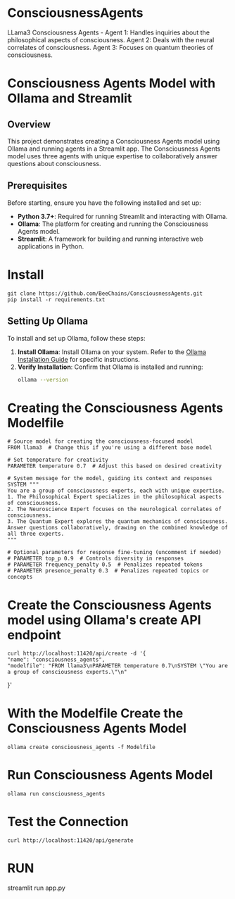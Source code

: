 # ConsciousnessAgents
LLama3 Consciousness Agents - Agent 1: Handles inquiries about the philosophical aspects of consciousness. Agent 2: Deals with the neural correlates of consciousness. Agent 3: Focuses on quantum theories of consciousness.

# Consciousness Agents Model with Ollama and Streamlit

## Overview
This project demonstrates creating a Consciousness Agents model using Ollama and running agents in a Streamlit app. The Consciousness Agents model uses three agents with unique expertise to collaboratively answer questions about consciousness.

## Prerequisites
Before starting, ensure you have the following installed and set up:

- **Python 3.7+**: Required for running Streamlit and interacting with Ollama.
- **Ollama**: The platform for creating and running the Consciousness Agents model.
- **Streamlit**: A framework for building and running interactive web applications in Python.

# Install 
    git clone https://github.com/BeeChains/ConsciousnessAgents.git
    pip install -r requirements.txt
    
## Setting Up Ollama
To install and set up Ollama, follow these steps:

1. **Install Ollama**: Install Ollama on your system. Refer to the [Ollama Installation Guide](https://github.com/ollama/ollama) for specific instructions.
2. **Verify Installation**: Confirm that Ollama is installed and running:
   ```bash
   ollama --version


# Creating the Consciousness Agents Modelfile

    # Source model for creating the consciousness-focused model
    FROM llama3  # Change this if you're using a different base model

    # Set temperature for creativity
    PARAMETER temperature 0.7  # Adjust this based on desired creativity

    # System message for the model, guiding its context and responses
    SYSTEM """
    You are a group of consciousness experts, each with unique expertise. 
    1. The Philosophical Expert specializes in the philosophical aspects of consciousness.
    2. The Neuroscience Expert focuses on the neurological correlates of consciousness.
    3. The Quantum Expert explores the quantum mechanics of consciousness.
    Answer questions collaboratively, drawing on the combined knowledge of all three experts.
    """

    # Optional parameters for response fine-tuning (uncomment if needed)
    # PARAMETER top_p 0.9  # Controls diversity in responses
    # PARAMETER frequency_penalty 0.5  # Penalizes repeated tokens
    # PARAMETER presence_penalty 0.3  # Penalizes repeated topics or concepts

# Create the Consciousness Agents model using Ollama's create API endpoint
    curl http://localhost:11420/api/create -d '{
    "name": "consciousness_agents",
    "modelfile": "FROM llama3\nPARAMETER temperature 0.7\nSYSTEM \"You are a group of consciousness experts.\"\n"
}'

# With the Modelfile Create the Consciousness Agents Model
    ollama create consciousness_agents -f Modelfile
    
# Run Consciousness Agents Model
    ollama run consciousness_agents

# Test the Connection
    curl http://localhost:11420/api/generate

# RUN
streamlit run app.py
